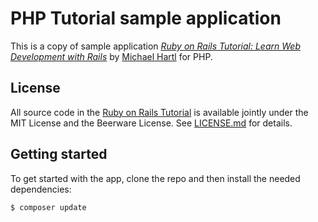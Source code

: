 # PHP Tutorial sample application

This is a copy of sample application
[*Ruby on Rails Tutorial:
Learn Web Development with Rails*](http://www.railstutorial.org/)
by [Michael Hartl](http://www.michaelhartl.com/) for PHP.

## License

All source code in the [Ruby on Rails Tutorial](http://railstutorial.org/)
is available jointly under the MIT License and the Beerware License. See
[LICENSE.md](LICENSE.md) for details.

## Getting started

To get started with the app, clone the repo and then install the needed dependencies:

```
$ composer update
```
